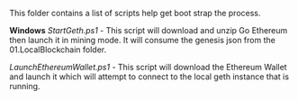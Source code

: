 This folder contains a list of scripts help get boot strap the process. 

**Windows**
*StartGeth.ps1* - This script will download and unzip Go Ethereum then launch it in mining mode. It will consume 
the genesis json from the 01.LocalBlockchain folder.

*LaunchEthereumWallet.ps1* - This script will download the Ethereum Wallet and launch it which will attempt to connect to the local geth instance that is running.